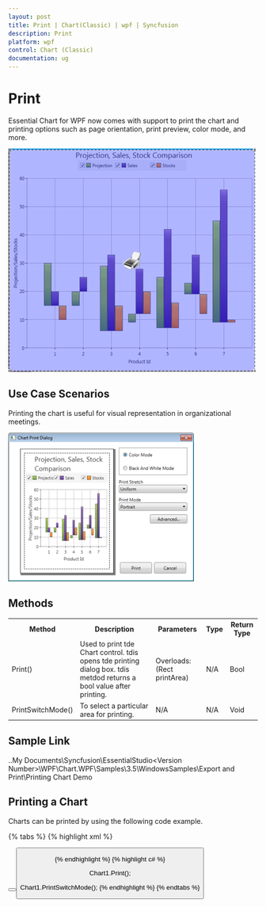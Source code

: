 ```yaml
---
layout: post
title: Print | Chart(Classic) | wpf | Syncfusion
description: Print
platform: wpf
control: Chart (Classic)
documentation: ug
---
```

# Print

Essential Chart for WPF now comes with support to print the chart and printing options such as page orientation, print preview, color mode, and more.

![C:/Users/michaelprabhu/Desktop/print.png](Chart-Controls_images/Chart-Controls_img237.png)


## Use Case Scenarios

Printing the chart is useful for visual representation in organizational meetings.

![C:/Users/michaelprabhu/Desktop/print.png](Chart-Controls_images/Chart-Controls_img238.png)



## Methods


<table>
<tr>
<th>
Method</th><th>
Description</th><th>
Parameters</th><th>
Type</th><th>
Return Type</th></tr>
<tr>
<td>
Print()</td><td>
Used to print tde Chart control. tdis opens tde printing dialog box. tdis metdod returns a bool value after printing.</td><td>
Overloads: (Rect  printArea) </td><td>
N/A</td><td>
Bool</td></tr>
<tr>
<td>
PrintSwitchMode()</td><td>
To select a particular area for printing.</td><td>
N/A</td><td>
N/A</td><td>
Void</td></tr>
</table>

## Sample Link

..My Documents\Syncfusion\EssentialStudio\<Version Number>\WPF\Chart.WPF\Samples\3.5\WindowsSamples\Export and Print\Printing Chart Demo

## Printing a Chart

Charts can be printed by using the following code example.

{% tabs %}
{% highlight xml %}


<!--Button when clicked executes the Print command-->

<Button Grid.Row="0" Content="Print"						Command="{x:Static ApplicationCommands.Print}"						CommandTarget="{Binding ElementName=Chart1}" x:Name="button"/>            <!--Button when clicked executes the SwitchPrinting command-->            <Button Grid.Row="0" Grid.Column="1" Content="Printing Mode" 						Command="{x:Static syncfusion:ChartCommands.SwitchPrinting}"						CommandTarget="{Binding ElementName=Chart1}" x:Name="button1" />

{% endhighlight  %}
{% highlight c# %}


Chart1.Print();

Chart1.PrintSwitchMode();
{% endhighlight  %}
{% endtabs %}